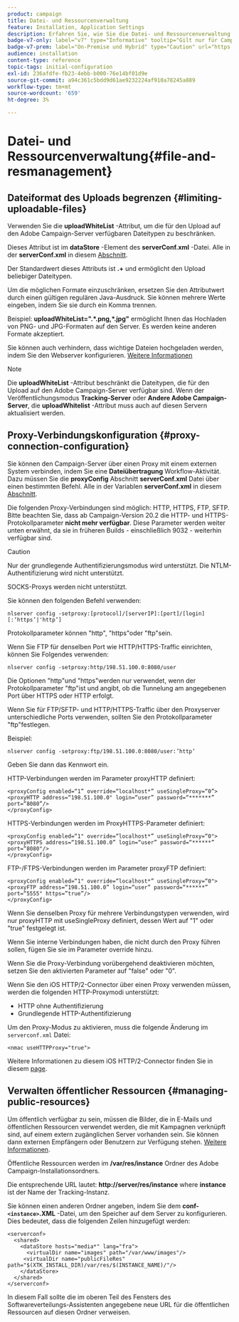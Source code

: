 ```yaml
---
product: campaign
title: Datei- und Ressourcenverwaltung
feature: Installation, Application Settings
description: Erfahren Sie, wie Sie die Datei- und Ressourcenverwaltung in Campaign konfigurieren
badge-v7-only: label="v7" type="Informative" tooltip="Gilt nur für Campaign Classic v7"
badge-v7-prem: label="On-Premise und Hybrid" type="Caution" url="https://experienceleague.adobe.com/docs/campaign-classic/using/installing-campaign-classic/architecture-and-hosting-models/hosting-models-lp/hosting-models.html?lang=de" tooltip="Gilt nur für Hybrid- und On-Premise-Bereitstellungen"
audience: installation
content-type: reference
topic-tags: initial-configuration
exl-id: 236afdfe-fb23-4ebb-b000-76e14bf01d9e
source-git-commit: a94c361c5bdd9d61ae9232224af910a78245a889
workflow-type: tm+mt
source-wordcount: '659'
ht-degree: 3%

---
```


# Datei- und Ressourcenverwaltung{#file-and-resmanagement}



## Dateiformat des Uploads begrenzen {#limiting-uploadable-files}

Verwenden Sie die **uploadWhiteList** -Attribut, um die für den Upload auf den Adobe Campaign-Server verfügbaren Dateitypen zu beschränken.

Dieses Attribut ist im **dataStore** -Element des **serverConf.xml** -Datei. Alle in der **serverConf.xml** in diesem [Abschnitt](../../installation/using/the-server-configuration-file.md).

Der Standardwert dieses Attributs ist **.+** und ermöglicht den Upload beliebiger Dateitypen.

Um die möglichen Formate einzuschränken, ersetzen Sie den Attributwert durch einen gültigen regulären Java-Ausdruck. Sie können mehrere Werte eingeben, indem Sie sie durch ein Komma trennen.

Beispiel: **uploadWhiteList=&quot;.&#42;.png,&#42;.jpg&quot;** ermöglicht Ihnen das Hochladen von PNG- und JPG-Formaten auf den Server. Es werden keine anderen Formate akzeptiert.

Sie können auch verhindern, dass wichtige Dateien hochgeladen werden, indem Sie den Webserver konfigurieren. [Weitere Informationen](web-server-configuration.md)

>[!NOTE]
>
>Die **uploadWhiteList** -Attribut beschränkt die Dateitypen, die für den Upload auf den Adobe Campaign-Server verfügbar sind. Wenn der Veröffentlichungsmodus **Tracking-Server** oder **Andere Adobe Campaign-Server**, die **uploadWhitelist** -Attribut muss auch auf diesen Servern aktualisiert werden.

## Proxy-Verbindungskonfiguration {#proxy-connection-configuration}

Sie können den Campaign-Server über einen Proxy mit einem externen System verbinden, indem Sie eine **Dateiübertragung** Workflow-Aktivität. Dazu müssen Sie die **proxyConfig** Abschnitt **serverConf.xml** Datei über einen bestimmten Befehl. Alle in der Variablen **serverConf.xml** in diesem [Abschnitt](../../installation/using/the-server-configuration-file.md).

Die folgenden Proxy-Verbindungen sind möglich: HTTP, HTTPS, FTP, SFTP. Bitte beachten Sie, dass ab Campaign-Version 20.2 die HTTP- und HTTPS-Protokollparameter **nicht mehr verfügbar**. Diese Parameter werden weiter unten erwähnt, da sie in früheren Builds - einschließlich 9032 - weiterhin verfügbar sind.

>[!CAUTION]
>
>Nur der grundlegende Authentifizierungsmodus wird unterstützt. Die NTLM-Authentifizierung wird nicht unterstützt.
>
>SOCKS-Proxys werden nicht unterstützt.
>

Sie können den folgenden Befehl verwenden:

```
nlserver config -setproxy:[protocol]/[serverIP]:[port]/[login][:‘https’|'http’]
```

Protokollparameter können &quot;http&quot;, &quot;https&quot;oder &quot;ftp&quot;sein.

Wenn Sie FTP für denselben Port wie HTTP/HTTPS-Traffic einrichten, können Sie Folgendes verwenden:

```
nlserver config -setproxy:http/198.51.100.0:8080/user
```

Die Optionen &quot;http&quot;und &quot;https&quot;werden nur verwendet, wenn der Protokollparameter &quot;ftp&quot;ist und angibt, ob die Tunnelung am angegebenen Port über HTTPS oder HTTP erfolgt.

Wenn Sie für FTP/SFTP- und HTTP/HTTPS-Traffic über den Proxyserver unterschiedliche Ports verwenden, sollten Sie den Protokollparameter &quot;ftp&quot;festlegen.


Beispiel:

```
nlserver config -setproxy:ftp/198.51.100.0:8080/user:’http’
```

Geben Sie dann das Kennwort ein.

HTTP-Verbindungen werden im Parameter proxyHTTP definiert:

```
<proxyConfig enabled=“1” override=“localhost*” useSingleProxy=“0”>
<proxyHTTP address=“198.51.100.0" login=“user” password=“*******” port=“8080”/>
</proxyConfig>
```

HTTPS-Verbindungen werden im ProxyHTTPS-Parameter definiert:

```
<proxyConfig enabled=“1" override=“localhost*” useSingleProxy=“0">
<proxyHTTPS address=“198.51.100.0” login=“user” password=“******” port=“8080"/>
</proxyConfig>
```

FTP-/FTPS-Verbindungen werden im Parameter proxyFTP definiert:

```
<proxyConfig enabled=“1" override=“localhost*” useSingleProxy=“0">
<proxyFTP address=“198.51.100.0” login=“user” password=“******” port=“5555" https=”true”/>
</proxyConfig>
```

Wenn Sie denselben Proxy für mehrere Verbindungstypen verwenden, wird nur proxyHTTP mit useSingleProxy definiert, dessen Wert auf &quot;1&quot; oder &quot;true&quot; festgelegt ist.

Wenn Sie interne Verbindungen haben, die nicht durch den Proxy führen sollen, fügen Sie sie im Parameter override hinzu.

Wenn Sie die Proxy-Verbindung vorübergehend deaktivieren möchten, setzen Sie den aktivierten Parameter auf &quot;false&quot; oder &quot;0&quot;.

Wenn Sie den iOS HTTP/2-Connector über einen Proxy verwenden müssen, werden die folgenden HTTP-Proxymodi unterstützt:

* HTTP ohne Authentifizierung
* Grundlegende HTTP-Authentifizierung

Um den Proxy-Modus zu aktivieren, muss die folgende Änderung im `serverconf.xml` Datei:

```
<nmac useHTTPProxy="true">
```

Weitere Informationen zu diesem iOS HTTP/2-Connector finden Sie in diesem [page](../../delivery/using/about-mobile-app-channel.md).

## Verwalten öffentlicher Ressourcen {#managing-public-resources}

Um öffentlich verfügbar zu sein, müssen die Bilder, die in E-Mails und öffentlichen Ressourcen verwendet werden, die mit Kampagnen verknüpft sind, auf einem extern zugänglichen Server vorhanden sein. Sie können dann externen Empfängern oder Benutzern zur Verfügung stehen. [Weitere Informationen](../../installation/using/deploying-an-instance.md#managing-public-resources).

Öffentliche Ressourcen werden im **/var/res/instance** Ordner des Adobe Campaign-Installationsordners.

Die entsprechende URL lautet: **http://server/res/instance** where **instance** ist der Name der Tracking-Instanz.

Sie können einen anderen Ordner angeben, indem Sie dem **conf-`<instance>`.XML** -Datei, um den Speicher auf dem Server zu konfigurieren. Dies bedeutet, dass die folgenden Zeilen hinzugefügt werden:

```
<serverconf>
  <shared>
    <dataStore hosts="media*" lang="fra">
      <virtualDir name="images" path="/var/www/images"/>
     <virtualDir name="publicFileRes" path="$(XTK_INSTALL_DIR)/var/res/$(INSTANCE_NAME)/"/>
    </dataStore>
  </shared>
</serverconf>
```

In diesem Fall sollte die im oberen Teil des Fensters des Softwareverteilungs-Assistenten angegebene neue URL für die öffentlichen Ressourcen auf diesen Ordner verweisen.
